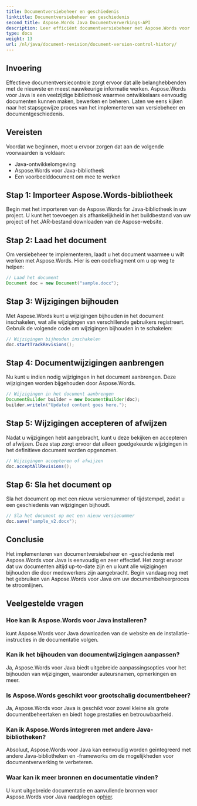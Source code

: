 ```yaml
---
title: Documentversiebeheer en geschiedenis
linktitle: Documentversiebeheer en geschiedenis
second_title: Aspose.Words Java Documentverwerkings-API
description: Leer efficiënt documentversiebeheer met Aspose.Words voor Java. Beheer wijzigingen, werk naadloos samen en volg moeiteloos revisies.
type: docs
weight: 13
url: /nl/java/document-revision/document-version-control-history/
---
```


## Invoering

Effectieve documentversiecontrole zorgt ervoor dat alle belanghebbenden met de nieuwste en meest nauwkeurige informatie werken. Aspose.Words voor Java is een veelzijdige bibliotheek waarmee ontwikkelaars eenvoudig documenten kunnen maken, bewerken en beheren. Laten we eens kijken naar het stapsgewijze proces van het implementeren van versiebeheer en documentgeschiedenis.

## Vereisten

Voordat we beginnen, moet u ervoor zorgen dat aan de volgende voorwaarden is voldaan:

- Java-ontwikkelomgeving
- Aspose.Words voor Java-bibliotheek
- Een voorbeelddocument om mee te werken

## Stap 1: Importeer Aspose.Words-bibliotheek

Begin met het importeren van de Aspose.Words for Java-bibliotheek in uw project. U kunt het toevoegen als afhankelijkheid in het buildbestand van uw project of het JAR-bestand downloaden van de Aspose-website.

## Stap 2: Laad het document

Om versiebeheer te implementeren, laadt u het document waarmee u wilt werken met Aspose.Words. Hier is een codefragment om u op weg te helpen:

```java
// Laad het document
Document doc = new Document("sample.docx");
```

## Stap 3: Wijzigingen bijhouden

Met Aspose.Words kunt u wijzigingen bijhouden in het document inschakelen, wat alle wijzigingen van verschillende gebruikers registreert. Gebruik de volgende code om wijzigingen bijhouden in te schakelen:

```java
// Wijzigingen bijhouden inschakelen
doc.startTrackRevisions();
```

## Stap 4: Documentwijzigingen aanbrengen

Nu kunt u indien nodig wijzigingen in het document aanbrengen. Deze wijzigingen worden bijgehouden door Aspose.Words.

```java
// Wijzigingen in het document aanbrengen
DocumentBuilder builder = new DocumentBuilder(doc);
builder.writeln("Updated content goes here.");
```

## Stap 5: Wijzigingen accepteren of afwijzen

Nadat u wijzigingen hebt aangebracht, kunt u deze bekijken en accepteren of afwijzen. Deze stap zorgt ervoor dat alleen goedgekeurde wijzigingen in het definitieve document worden opgenomen.

```java
// Wijzigingen accepteren of afwijzen
doc.acceptAllRevisions();
```

## Stap 6: Sla het document op

Sla het document op met een nieuw versienummer of tijdstempel, zodat u een geschiedenis van wijzigingen bijhoudt.

```java
// Sla het document op met een nieuw versienummer
doc.save("sample_v2.docx");
```

## Conclusie

Het implementeren van documentversiebeheer en -geschiedenis met Aspose.Words voor Java is eenvoudig en zeer effectief. Het zorgt ervoor dat uw documenten altijd up-to-date zijn en u kunt alle wijzigingen bijhouden die door medewerkers zijn aangebracht. Begin vandaag nog met het gebruiken van Aspose.Words voor Java om uw documentbeheerproces te stroomlijnen.

## Veelgestelde vragen

### Hoe kan ik Aspose.Words voor Java installeren?

kunt Aspose.Words voor Java downloaden van de website en de installatie-instructies in de documentatie volgen.

### Kan ik het bijhouden van documentwijzigingen aanpassen?

Ja, Aspose.Words voor Java biedt uitgebreide aanpassingsopties voor het bijhouden van wijzigingen, waaronder auteursnamen, opmerkingen en meer.

### Is Aspose.Words geschikt voor grootschalig documentbeheer?

Ja, Aspose.Words voor Java is geschikt voor zowel kleine als grote documentbeheertaken en biedt hoge prestaties en betrouwbaarheid.

### Kan ik Aspose.Words integreren met andere Java-bibliotheken?

Absoluut, Aspose.Words voor Java kan eenvoudig worden geïntegreerd met andere Java-bibliotheken en -frameworks om de mogelijkheden voor documentverwerking te verbeteren.

### Waar kan ik meer bronnen en documentatie vinden?

 U kunt uitgebreide documentatie en aanvullende bronnen voor Aspose.Words voor Java raadplegen op[hier](https://reference.aspose.com/words/java/).